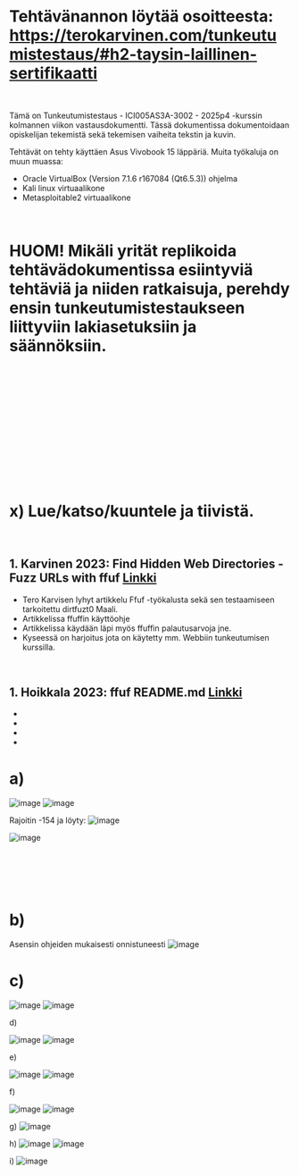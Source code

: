 # Tehtävänannon löytää osoitteesta: https://terokarvinen.com/tunkeutumistestaus/#h2-taysin-laillinen-sertifikaatti

<br>

Tämä on Tunkeutumistestaus - ICI005AS3A-3002 - 2025p4 -kurssin kolmannen viikon vastausdokumentti. Tässä dokumentissa dokumentoidaan opiskelijan tekemistä sekä tekemisen vaiheita tekstin ja kuvin. 

Tehtävät on tehty käyttäen Asus Vivobook 15 läppäriä. Muita työkaluja on muun muassa:

- Oracle VirtualBox (Version 7.1.6 r167084 (Qt6.5.3)) ohjelma
- Kali linux virtuaalikone
- Metasploitable2 virtuaalikone

<br>

# HUOM! Mikäli yrität replikoida tehtävädokumentissa esiintyviä tehtäviä ja niiden ratkaisuja, perehdy ensin tunkeutumistestaukseen liittyviin lakiasetuksiin ja säännöksiin.

<br>
<br>
<br>
<br>
<br>
<br>
<br>
<br>
<br>
<br>
<br>
<br>

# x) Lue/katso/kuuntele ja tiivistä.

<br>

## 1. Karvinen 2023: Find Hidden Web Directories - Fuzz URLs with ffuf [Linkki](https://terokarvinen.com/2023/fuzz-urls-find-hidden-directories/)
- Tero Karvisen lyhyt artikkelu Ffuf -työkalusta sekä sen testaamiseen tarkoitettu dirtfuzt0 Maali.
- Artikkelissa ffuffin käyttöohje
- Artikkelissa käydään läpi myös ffuffin palautusarvoja jne.
- Kyseessä on harjoitus jota on käytetty mm. Webbiin tunkeutumisen kurssilla.

<br>

## 1. Hoikkala 2023: ffuf README.md [Linkki](https://github.com/ffuf/ffuf/blob/master/README.md)
-
-
-
-


# a)

![image](https://github.com/user-attachments/assets/41538f43-9457-49a3-b164-c93191ea29e0)
![image](https://github.com/user-attachments/assets/1546f7c2-84ea-4efa-9dce-c6cf583201c7)

Rajoitin -154 ja löyty:
![image](https://github.com/user-attachments/assets/de1ba71b-4b93-495e-a8e3-42a3dc83be9d)

![image](https://github.com/user-attachments/assets/a3a6d1c7-881e-453e-865f-5727aa7e5633)

<br>
<br>
<br>
<br>

# b)

Asensin ohjeiden mukaisesti onnistuneesti
![image](https://github.com/user-attachments/assets/c23e8d50-64cf-43ca-a1c5-be4493006c71)


# c) 

![image](https://github.com/user-attachments/assets/d043edb2-7530-42c1-aef3-aeffdebdb923)
![image](https://github.com/user-attachments/assets/1f916325-ffa0-46b4-a4f2-bb74d5bc0d73)


d)

![image](https://github.com/user-attachments/assets/a8793724-518c-4392-806f-90f3394b32bd)
![image](https://github.com/user-attachments/assets/c427e5cf-814b-4af4-a9c9-b03ac520c28d)


e)

![image](https://github.com/user-attachments/assets/1fcee516-3a3e-4a12-a662-0a0555c1a97f)
![image](https://github.com/user-attachments/assets/6d023bc2-8b58-4622-8221-bdda3497974b)

f)

![image](https://github.com/user-attachments/assets/fecad75d-1264-44d6-9d4d-bcbea0c42242)
![image](https://github.com/user-attachments/assets/cf0c7dce-fa9d-4b7b-b582-957e1f5b665a)

g)
![image](https://github.com/user-attachments/assets/4ad9b243-a29b-480e-be28-1f52b9d19232)

h) 
![image](https://github.com/user-attachments/assets/6f24fd7c-9fc4-4bdc-b80f-a7275743b0a3)
![image](https://github.com/user-attachments/assets/63411062-a62a-4467-a4dc-37fed4112798)

i)
![image](https://github.com/user-attachments/assets/6faf1c58-0ec9-4eaf-b167-016af48280e3)













